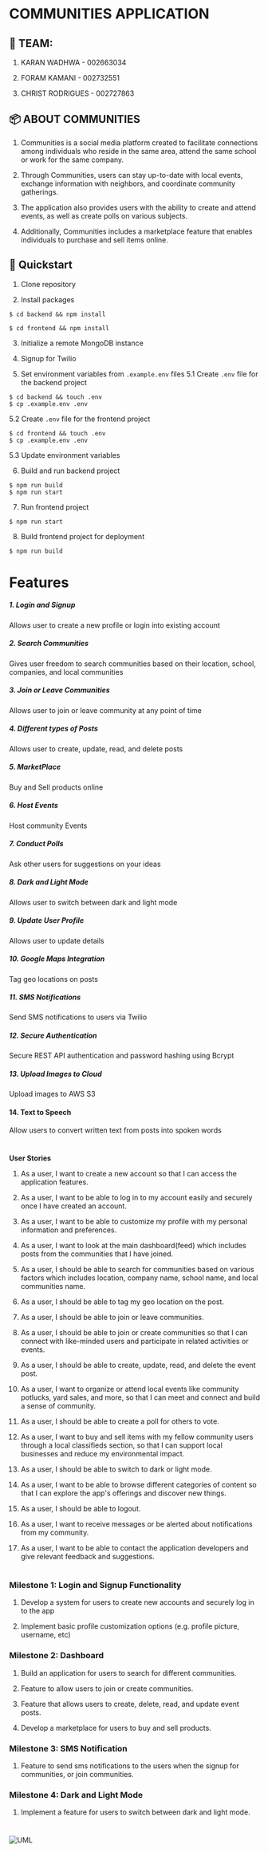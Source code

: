 # COMMUNITIES APPLICATION

## :busts_in_silhouette: TEAM:

1. KARAN WADHWA - 002663034

2. FORAM KAMANI - 002732551

3. CHRIST RODRIGUES - 002727863

## :package: ABOUT COMMUNITIES

1. Communities is a social media platform created to facilitate connections among individuals who reside in the same area, attend the same school or work for the same company.

2. Through Communities, users can stay up-to-date with local events, exchange information with neighbors, and coordinate community gatherings.

3. The application also provides users with the ability to create and attend events, as well as create polls on various subjects.

4. Additionally, Communities includes a marketplace feature that enables individuals to purchase and sell items online.

## :rocket: Quickstart

1. Clone repository


2. Install packages

```console
$ cd backend && npm install
```

```console
$ cd frontend && npm install
```

3. Initialize a remote MongoDB instance
4. Signup for Twilio

5. Set environment variables from `.example.env` files
   5.1 Create `.env` file for the backend project

```console
$ cd backend && touch .env
$ cp .example.env .env
```

5.2 Create `.env` file for the frontend project

```console
$ cd frontend && touch .env
$ cp .example.env .env
```

5.3 Update environment variables

6. Build and run backend project

```console
$ npm run build
$ npm run start
```

7. Run frontend project

```console
$ npm run start
```

8. Build frontend project for deployment

```console
$ npm run build
```

# Features

##### 1. Login and Signup

Allows user to create a new profile or login into existing account

##### 2. Search Communities

Gives user freedom to search communities based on their location, school, companies, and local communities

##### 3. Join or Leave Communities

Allows user to join or leave community at any point of time

##### 4. Different types of Posts

Allows user to create, update, read, and delete posts

##### 5. MarketPlace

Buy and Sell products online

##### 6. Host Events

Host community Events

##### 7. Conduct Polls

Ask other users for suggestions on your ideas

##### 8. Dark and Light Mode

Allows user to switch between dark and light mode

##### 9. Update User Profile

Allows user to update details

##### 10. Google Maps Integration

Tag geo locations on posts

##### 11. SMS Notifications

Send SMS notifications to users via Twilio

##### 12. Secure Authentication

Secure REST API authentication and password hashing using Bcrypt

##### 13. Upload Images to Cloud

Upload images to AWS S3

#### 14. Text to Speech

Allow users to convert written text from posts into spoken words

#

**User Stories**

1. As a user, I want to create a new account so that I can access the application features.

2. As a user, I want to be able to log in to my account easily and securely once I have created an account.

3. As a user, I want to be able to customize my profile with my personal information and preferences.

4. As a user, I want to look at the main dashboard(feed) which includes posts from the communities that I have joined.

5. As a user, I should be able to search for communities based on various factors which includes location, company name, school name, and local communities name.

6. As a user, I should be able to tag my geo location on the post.

7. As a user, I should be able to join or leave communities.

8. As a user, I should be able to join or create communities so that I can connect with like-minded users and participate in related activities or events.

9. As a user, I should be able to create, update, read, and delete the event post.

10. As a user, I want to organize or attend local events like community potlucks, yard sales, and more, so that I can meet and connect and build a sense of community.

11. As a user, I should be able to create a poll for others to vote.

12. As a user, I want to buy and sell items with my fellow community users through a local classifieds section, so that I can support local businesses and reduce my environmental impact.

13. As a user, I should be able to switch to dark or light mode.

14. As a user, I want to be able to browse different categories of content so that I can explore the app's offerings and discover new things.

15. As a user, I should be able to logout.

16. As a user, I want to receive messages or be alerted about notifications from my community.

17. As a user, I want to be able to contact the application developers and give relevant feedback and suggestions.

#

### Milestone 1: Login and Signup Functionality

1. Develop a system for users to create new accounts and securely log in to the app

2. Implement basic profile customization options (e.g. profile picture, username, etc)

### Milestone 2: Dashboard

1. Build an application for users to search for different communities.

2. Feature to allow users to join or create communities.

3. Feature that allows users to create, delete, read, and update event posts.

4. Develop a marketplace for users to buy and sell products.

### Milestone 3: SMS Notification

1. Feature to send sms notifications to the users when the signup for communities, or join communities.

### Milestone 4: Dark and Light Mode

1. Implement a feature for users to switch between dark and light mode.

#

![UML](pixel.jpg)
